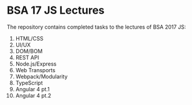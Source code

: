# BSA 17 JS Lectures

The repository contains completed tasks to the lectures of BSA 2017 JS:

1) HTML/CSS
2) UI/UX
3) DOM/BOM
4) REST API
5) Node.js/Express
6) Web Transports
7) Webpack/Modularity
8) TypeScript
9) Angular 4 pt.1
10) Angular 4 pt.2